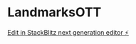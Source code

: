 # LandmarksOTT

[Edit in StackBlitz next generation editor ⚡️](https://stackblitz.com/~/github.com/scottwgm/LandmarksOTT)